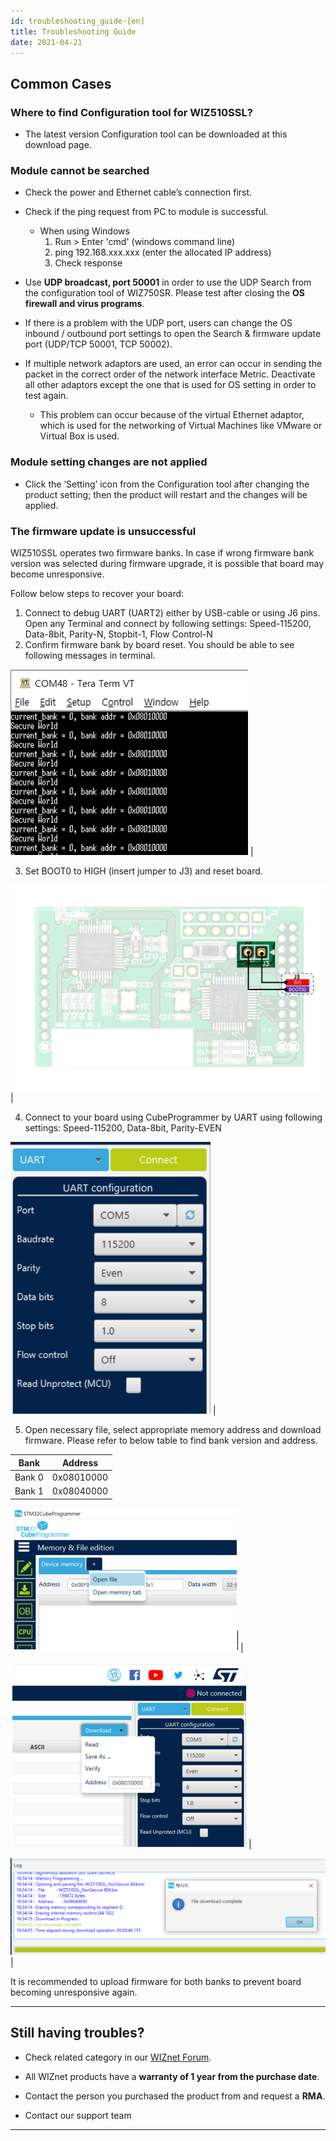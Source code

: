 ```yaml
---
id: troubleshooting_guide-[en]
title: Troubleshooting Guide
date: 2021-04-21
---
```


## Common Cases

### Where to find Configuration tool for WIZ510SSL?

- The latest version Configuration tool can be downloaded at this download page.

### Module cannot be searched

  - Check the power and Ethernet cable’s connection first.

  - Check if the ping request from PC to module is successful.
      - When using Windows
        1.  Run \> Enter 'cmd' (windows command line)
        2.  ping 192.168.xxx.xxx (enter the allocated IP address)
        3.  Check response

  - Use **UDP broadcast, port 50001** in order to use the UDP
    Search from the configuration tool of WIZ750SR. Please test after
    closing the **OS firewall and virus programs**. 

  - If there is a problem with the UDP port, users can change the OS
    inbound / outbound port settings to open the Search & firmware
    update port (UDP/TCP 50001, TCP 50002).

  - If multiple network adaptors are used, an error can occur in sending
    the packet in the correct order of the network interface Metric.
    Deactivate all other adaptors except the one that is used for OS
    setting in order to test again.
      - This problem can occur because of the virtual Ethernet adaptor,
        which is used for the networking of Virtual Machines like VMware
        or Virtual Box is used.


### Module setting changes are not applied

  - Click the ‘Setting’ icon from the Configuration tool after changing
    the product setting; then the product will restart and the changes
    will be applied.

### The firmware update is unsuccessful

WIZ510SSL operates two firmware banks. In case if wrong firmware bank version was selected during firmware upgrade, it is possible that board may become unresponsive.

Follow below steps to recover your board:

1. Connect to debug UART (UART2) either by USB-cable or using J6 pins. Open any Terminal and connect by following settings: Speed-115200, Data-8bit, Parity-N, Stopbit-1, Flow Control-N
2. Confirm firmware bank by board reset. You should be able to see following messages in terminal.

![](/img/products/wiz510ssl/troubleshooting_guide/debug_uart.PNG) |

3. Set BOOT0 to HIGH (insert jumper to J3) and reset board.

![](/img/products/wiz510ssl/troubleshooting_guide/J3_pin.png) |

4. Connect to your board using CubeProgrammer by UART using following settings: Speed-115200, Data-8bit, Parity-EVEN

![](/img/products/wiz510ssl/troubleshooting_guide/cubeprogrammer_uart.PNG) |

5. Open necessary file, select appropriate memory address and download firmware. Please refer to below table to find bank version and address.

| Bank      | Address   |
|-----------|-----------|
| Bank 0    | 0x08010000 |
| Bank 1    | 0x08040000 |

![](/img/products/wiz510ssl/troubleshooting_guide/cube_open.png) |

![](/img/products/wiz510ssl/troubleshooting_guide/cube_memory.png) |

![](/img/products/wiz510ssl/troubleshooting_guide/cube_done.PNG) |

It is recommended to upload firmware for both banks to prevent board becoming unresponsive again.

-----

## Still having troubles?


  - Check related category in our [WIZnet Forum](https://forum.wiznet.io/).

  - All WIZnet products have a **warranty of 1 year from the purchase date**.

  - Contact the person you purchased the product from and request a **RMA**.

  - Contact our support team

-----
